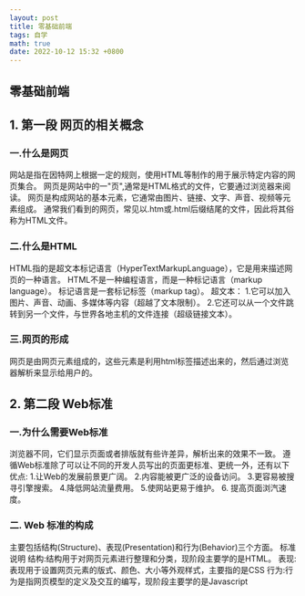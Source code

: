 ```yaml
---
layout: post
title: 零基础前端
tags: 自学
math: true
date: 2022-10-12 15:32 +0800
---
```


## 零基础前端

## 1. 第一段 网页的相关概念

### 一.什么是网页

网站是指在因特网上根据一定的规则，使用HTML等制作的用于展示特定内容的网页集合。
网页是网站中的一"页",通常是HTML格式的文件，它要通过浏览器来阅读。
网页是构成网站的基本元素，它通常由图片、链接、文字、声音、视频等元素组成。
通常我们看到的网页，常见以.htm或.html后缀结尾的文件，因此将其俗称为HTML文件。

### 二.什么是HTML

HTML指的是超文本标记语言（HyperTextMarkupLanguage），它是用来描述网页的一种语言。
HTML不是一种编程语言，而是一种标记语言（markup language）。
标记语言是一套标记标签（markup tag）。
超文本：
1.它可以加入图片、声音、动画、多媒体等内容（超越了文本限制）。
2.它还可以从一个文件跳转到另一个文件，与世界各地主机的文件连接（超级链接文本）。

### 三.网页的形成

网页是由网页元素组成的，这些元素是利用html标签描述出来的，然后通过浏览器解析来显示给用户的。

## 2. 第二段 Web标准

### 一.为什么需要Web标准

浏览器不同，它们显示页面或者排版就有些许差异，解析出来的效果不一致。
遵循Web标准除了可以让不同的开发人员写出的页面更标准、更统一外，还有以下优点:
1.让Web的发展前景更广阔。
2.内容能被更广泛的设备访问。
3.更容易被搜寻引擎搜索。
4.降低网站流量费用。
5.使网站更易于维护。
6. 提高页面浏汽速度。

### 二. Web 标准的构成

主要包括结构(Structure)、表现(Presentation)和行为(Behavior)三个方面。
标准          说明 
结构:结构用于对网页元素进行整理和分类，现阶段主要学的是HTML。 
表现:表现用于设置网页元素的版式、颜色、大小等外观样式，主要指的是CSS 
行为:行为是指网页模型的定义及交互的编写，现阶段主要学的是Javascript